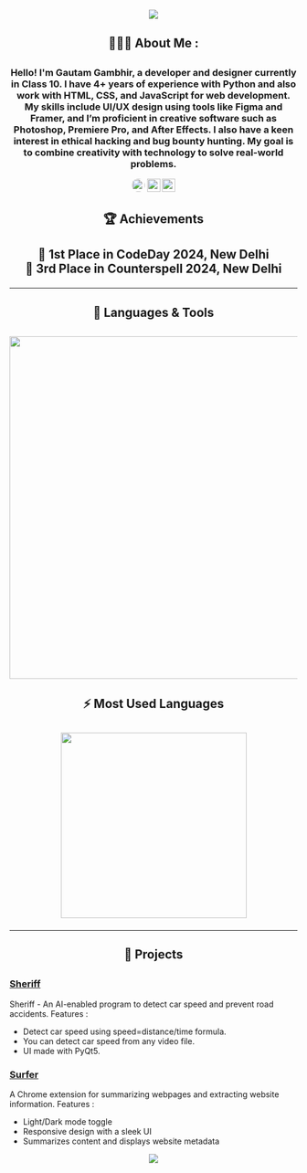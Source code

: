 
<h1 align="center">
  <a href="https://git.io/typing-svg">
    <img src="https://readme-typing-svg.herokuapp.com?font=Fira+Code&size=30&pause=1000&color=53DA54&background=04FF7600&center=true&vCenter=true&width=500&lines=This+is+Gautam+Gambhir!;Turning+Ideas+into+reality!">
  </a>
</h1>

<h2 align="center">👨🏻‍💻 About Me :<h2>

### <p align="center">Hello! I'm <strong>Gautam Gambhir</strong>, a developer and designer currently in Class 10. I have 4+ years of experience with Python and also work with HTML, CSS, and JavaScript for web development. My skills include UI/UX design using tools like Figma and Framer, and I’m proficient in creative software such as Photoshop, Premiere Pro, and After Effects. I also have a keen interest in ethical hacking and bug bounty hunting. My goal is to combine creativity with technology to solve real-world problems.</p>

<p align="center">
  <a href="mailto:ggambhir1919@gmail.com"><img src="https://img.shields.io/badge/Gmail-D14836?style=for-the-badge&logo=gmail&logoColor=white" height=23 style="border-radius: 100px;"></a>
  <a href="https://github.com/gautamxgambhir"><img src="https://img.shields.io/badge/GitHub-100000?style=for-the-badge&logo=github&logoColor=white" height=23></a>
  <a href="https://instagram.com/gautamxgambhir"><img src="https://img.shields.io/badge/Instagram-E4405F?style=for-the-badge&logo=instagram&logoColor=white" height=23></a>
</p>

<h2 align="center">🏆 Achievements<h2>

<p align="center">🥇 <b>1st Place</b> in <b>CodeDay 2024</b>, New Delhi  
<br>🥉 <b>3rd Place</b> in <b>Counterspell 2024</b>, New Delhi  </p>

---

<h2 align="center">🔧 Languages & Tools<h2>
<p align="center">
  <img src="https://skillicons.dev/icons?i=py,html,css,js,figma,photoshop,premiere,aftereffects,audition,arduino,bash,git,vscode,linux&perline=10" width="600px">
</p>

<h2 align="center">⚡ Most Used Languages <h2>
<p align="center">
  <a href="https://github.com/gautamxgambhir">
    <img src="https://github-readme-stats.vercel.app/api/top-langs/?username=gautamxgambhir&layout=compact&title_color=ffffff&text_color=ffffff&bg_color=20232a&border_color=61dafb&hide_border=true&langs_count=4" width="325px">
  </a>
</p>

---

<h2 align="center">🚀 Projects<h2>


### [Sheriff](https://github.com/gautamxgambhir/sheriff)
Sheriff - An AI-enabled program to detect car speed and prevent road accidents. Features : 
- Detect car speed using speed=distance/time formula.
- You can detect car speed from any video file.
- UI made with PyQt5.

### [Surfer](https://github.com/gautamxgambhir/surfer)
A Chrome extension for summarizing webpages and extracting website information. Features :  
- Light/Dark mode toggle  
- Responsive design with a sleek UI  
- Summarizes content and displays website metadata  

<p align="center">
  <img src="https://capsule-render.vercel.app/api?type=waving&color=53da54&height=100&section=footer&opacity=0.6&width=100%"/>
</p>
